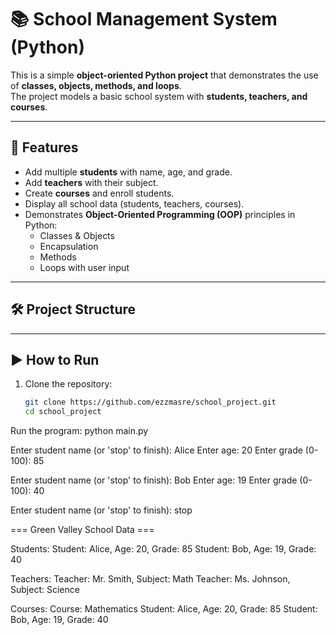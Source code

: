 # 📚 School Management System (Python)

This is a simple **object-oriented Python project** that demonstrates the use of **classes, objects, methods, and loops**.  
The project models a basic school system with **students, teachers, and courses**.

---

## 🚀 Features
- Add multiple **students** with name, age, and grade.  
- Add **teachers** with their subject.  
- Create **courses** and enroll students.  
- Display all school data (students, teachers, courses).  
- Demonstrates **Object-Oriented Programming (OOP)** principles in Python:
  - Classes & Objects
  - Encapsulation
  - Methods
  - Loops with user input

---

## 🛠️ Project Structure

---

## ▶️ How to Run
1. Clone the repository:
   ```bash
   git clone https://github.com/ezzmasre/school_project.git
   cd school_project
Run the program:
python main.py


Enter student name (or 'stop' to finish): Alice
Enter age: 20
Enter grade (0-100): 85

Enter student name (or 'stop' to finish): Bob
Enter age: 19
Enter grade (0-100): 40

Enter student name (or 'stop' to finish): stop


=== Green Valley School Data ===

Students:
Student: Alice, Age: 20, Grade: 85
Student: Bob, Age: 19, Grade: 40

Teachers:
Teacher: Mr. Smith, Subject: Math
Teacher: Ms. Johnson, Subject: Science

Courses:
Course: Mathematics
Student: Alice, Age: 20, Grade: 85
Student: Bob, Age: 19, Grade: 40
